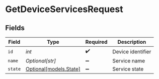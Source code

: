 # GetDeviceServicesRequest


## Fields

| Field                                        | Type                                         | Required                                     | Description                                  |
| -------------------------------------------- | -------------------------------------------- | -------------------------------------------- | -------------------------------------------- |
| `id`                                         | *int*                                        | :heavy_check_mark:                           | Device identifier                            |
| `name`                                       | *Optional[str]*                              | :heavy_minus_sign:                           | Service name                                 |
| `state`                                      | [Optional[models.State]](../models/state.md) | :heavy_minus_sign:                           | Service state                                |